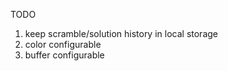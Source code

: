 TODO

1. keep scramble/solution history in local storage
2. color configurable
3. buffer configurable